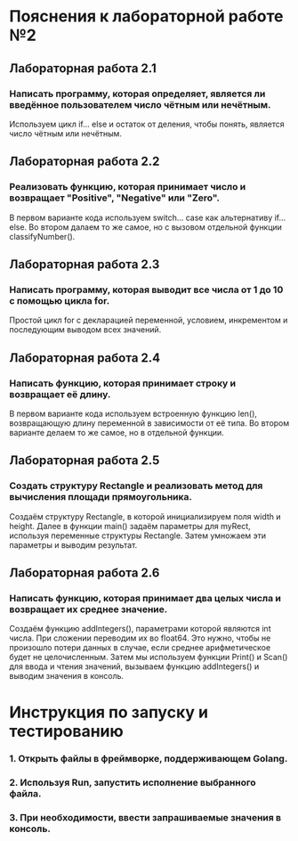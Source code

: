 # Пояснения к лабораторной работе №2

## Лабораторная работа 2.1

### Написать программу, которая определяет, является ли введённое пользователем число чётным или нечётным.

Используем цикл if... else и остаток от деления, чтобы понять, является число чётным или нечётным.

## Лабораторная работа 2.2

### Реализовать функцию, которая принимает число и возвращает "Positive", "Negative" или "Zero".

В первом варианте кода используем switch... case как альтернативу if... else. Во втором далаем то же самое, но с вызовом отдельной функции classifyNumber().

## Лабораторная работа 2.3

### Написать программу, которая выводит все числа от 1 до 10 с помощью цикла for.

Простой цикл for с декларацией переменной, условием, инкрементом и последующим выводом всех значений.

## Лабораторная работа 2.4

### Написать функцию, которая принимает строку и возвращает её длину.

В первом варианте кода используем встроенную функцию len(), возвращающую длину переменной в зависимости от её типа. Во втором варианте делаем то же самое, но в отдельной функции.

## Лабораторная работа 2.5

### Создать структуру Rectangle и реализовать метод для вычисления площади прямоугольника.

Создаём структуру Rectangle, в которой инициализируем поля width и height. Далее в функции main() задаём параметры для myRect, используя переменные структуры Rectangle. Затем умножаем эти параметры и выводим результат.

## Лабораторная работа 2.6

### Написать функцию, которая принимает два целых числа и возвращает их среднее значение.

Создаём функцию addIntegers(), параметрами которой являются int числа. При сложении переводим их во float64. Это нужно, чтобы не произошло потери данных в случае, если среднее арифметическое будет не целочисленным. Затем мы используем функции Print() и Scan() для ввода и чтения значений, вызываем функцию addIntegers() и выводим значения в консоль.


# Инструкция по запуску и тестированию

### 1. Открыть файлы в фреймворке, поддерживающем Golang.
### 2. Используя Run, запустить исполнение выбранного файла.
### 3. При необходимости, ввести запрашиваемые значения в консоль.